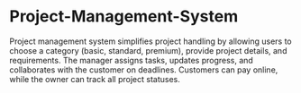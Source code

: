 # Project-Management-System
Project management system simplifies project handling by allowing users to choose a category (basic, standard, premium), provide project details, and requirements. The manager assigns tasks, updates progress, and collaborates with the customer on deadlines. Customers can pay online, while the owner can track all project statuses.
